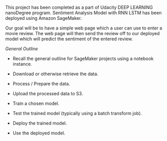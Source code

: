 This project has been completed as a part of Udacity DEEP LEARNING nanoDegree program. Sentiment Analysis Model with RNN LSTM has been deployed using Amazon SageMaker.


Our goal will be to have a simple web page which a user can use to enter a movie review. The web page will then send the review off to our deployed model which will predict the sentiment of the entered review.


*General Outline*
 - Recall the general outline for SageMaker projects using a notebook instance.

- Download or otherwise retrieve the data.
- Process / Prepare the data.
- Upload the processed data to S3.
- Train a chosen model.
- Test the trained model (typically using a batch transform job).
- Deploy the trained model.
- Use the deployed model.
